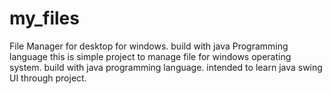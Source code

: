 # my_files
File Manager for desktop for windows. build with java Programming language
this is simple project to manage file for windows operating system. build with java programming language. intended to learn java swing UI through project.

